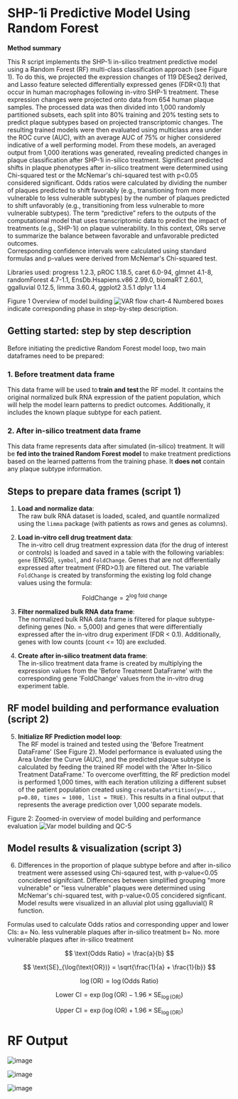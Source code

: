 # SHP-1i Predictive Model Using Random Forest
**Method summary**

This R script implements the SHP-1i in-silico treatment predictive model using a Random Forest (RF) multi-class classification approach (see Figure 1). 
To do this, we projected the expression changes of 119 DESeq2 derived, and Lasso feature selected differentially expressed genes (FDR<0.1) that occur in human macrophages following in-vitro SHP-1i treatment. These expression changes were projected onto data from 654 human plaque samples. The processed data was then divided into 1,000 randomly partitioned subsets, each split into 80% training and 20% testing sets to predict plaque subtypes based on projected transcriptomic changes. The resulting trained models were then evaluated using multiclass area under the ROC curve (AUC), with an average AUC of 75% or higher considered indicative of a well performing model. From these models, an averaged output from 1,000 iterations was generated, revealing predicted changes in plaque classification after SHP-1i in-silico treatment. Significant predicted shifts in plaque phenotypes after in-silico treatment were determined using Chi-squared test or the McNemar's chi-squared test with p<0.05 considered significant. Odds ratios were calculated by dividing the number of plaques predicted to shift favorably (e.g., transitioning from more vulnerable to less vulnerable subtypes) by the number of plaques predicted to shift unfavorably (e.g., transitioning from less vulnerable to more vulnerable subtypes). The term “predictive” refers to the outputs of the computational model that uses transcriptomic data to predict the impact of treatments (e.g., SHP-1i) on plaque vulnerability. In this context, ORs serve to summarize the balance between favorable and unfavorable predicted outcomes.  
Corresponding confidence intervals were calculated using standard formulas and p-values were derived from McNemar's Chi-squared test. 

Libraries used:
progress 1.2.3,
pROC 1.18.5,
caret 6.0-94,
glmnet 4.1-8,
randomForest 4.7-1.1,
EnsDb.Hsapiens.v86 2.99.0,
biomaRT 2.60.1,
ggalluvial 0.12.5,
limma 3.60.4,
ggplot2 3.5.1
dplyr 1.1.4

Figure 1 Overview of model building 
![VAR flow chart-4](https://github.com/user-attachments/assets/0cf59108-5537-429f-95d7-3ff7deebbc78)
Numbered boxes indicate corresponding phase in step-by-step description. 

## Getting started: step by step description 
Before initiating the predictive Random Forest model loop, two main dataframes need to be prepared:

### 1. Before treatment data frame 
This data frame will be used to **train and test** the RF model. It contains the original normalized bulk RNA expression of the patient population, which will help the model learn patterns to predict outcomes. Additionally, it includes the known plaque subtype for each patient.

### 2. After in-silico treatment data frame
This data frame represents data after simulated (in-silico) treatment. It will be **fed into the trained Random Forest model** to make treatment predictions based on the learned patterns from the training phase. It **does not** contain any plaque subtype information.


## Steps to prepare data frames (script 1)

1. **Load and normalize data**:  
   The raw bulk RNA dataset is loaded, scaled, and quantile normalized using the `limma` package (with patients as rows and genes as columns).

2. **Load in-vitro cell drug treatment data**:  
   The in-vitro cell drug treatment expression data (for the drug of interest or controls) is loaded and saved in a table with the following variables: `gene` (ENSG), `symbol`, and `FoldChange`. Genes that are not differentially expressed after treatment (FRD>0.1) are filtered out. The variable `FoldChange` is created by transforming the existing log fold change values using the formula:
   
   $$
   \text{FoldChange} = 2^{\text{log fold change}}
   $$

3. **Filter normalized bulk RNA data frame**:  
   The normalized bulk RNA data frame is filtered for plaque subtype-defining genes (No. = 5,000) and genes that were differentially expressed after the in-vitro drug experiment (FDR < 0.1). Additionally, genes with low counts (count <= 10) are excluded.

4. **Create after in-silico treatment data frame**:  
   The in-silico treatment data frame is created by multiplying the expression values from the 'Before Treatment DataFrame' with the corresponding gene 'FoldChange' values from the in-vitro drug experiment table.

## RF model building and performance evaluation (script 2)

5. **Initialize RF Prediction model loop**:  
   The RF model is trained and tested using the 'Before Treatment DataFrame' (See Figure 2). Model performance is evaluated using the Area Under the Curve (AUC), and the predicted plaque subtype is calculated by feeding the trained RF model with the 'After In-Silico Treatment DataFrame.' To overcome overfitting, the RF prediction model is performed 1,000 times, with each iteration utilizing a different subset of the patient population created using `createDataPartition(y=..., p=0.80, times = 1000, list = TRUE)`. This results in a final output that represents the average prediction over 1,000 separate models.

Figure 2: Zoomed-in overview of model building and performance evaluation 
![Var model building and QC-5](https://github.com/user-attachments/assets/b393c3b8-ef53-4794-8484-aece84a58182)

## Model results & visualization (script 3)
6. Differences in the proportion of plaque subtype before and after in-silico treatment were assessed using Chi-sqaured test, with p-value<0.05 concidered signifciant. Differences between simplified grouping "more vulnerable" or "less vulnerable" plaques were determined using McNemar's chi-squared test, with p-value<0.05 concidered signficant. Model results were visualized in an alluvial plot using ggalluvial() R function.  

Formulas used to calculate Odds ratios and corresponding upper and lower CIs:
   a= No. less vulnerable plaques after in-silico treatment
   b= No. more vulnerable plaques  after in-silico treatment
   
   $$
   \text{Odds Ratio} = \frac{a}{b}
   $$
 
   $$
   \text{SE}_{\log(\text{OR})} = \sqrt{\frac{1}{a} + \frac{1}{b}}
   $$

   $$
   \log(\text{OR}) = \log(\text{Odds Ratio})
   $$
   
   $$
   \text{Lower CI} = \exp(\log(\text{OR}) - 1.96 \times \text{SE}_{\log(\text{OR})})
   $$
  
   $$
   \text{Upper CI} = \exp(\log(\text{OR}) + 1.96 \times \text{SE}_{\log(\text{OR})})
   $$

# RF Output

![image](https://github.com/user-attachments/assets/3faa77ec-978b-4137-af16-4f63c2fe438e)

![image](https://github.com/user-attachments/assets/c488dafd-de8f-44c5-a66e-aa2bb9656cf1)

![image](https://github.com/user-attachments/assets/ca400bd0-5556-4d4b-91dc-add4431b6359)







